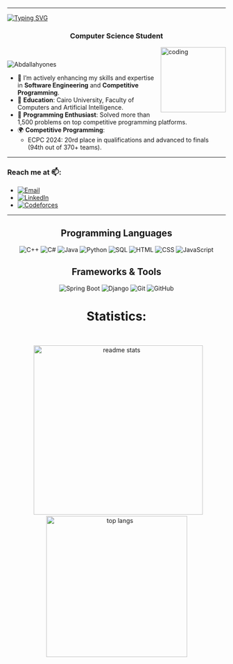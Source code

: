 <hr>

<a href="https://git.io/typing-svg"><img src="https://readme-typing-svg.demolab.com?font=Fira+Code&weight=500&size=50&pause=2000&center=true&vCenter=true&random=false&width=1200&height=80&lines=Welcome+to+Abdullah's+Github" alt="Typing SVG" /></a>

<h3 align="center">Computer Science Student</h3>
<img align="right" width="150" src="https://cdnb.artstation.com/p/assets/images/images/028/991/999/original/anna-havrylyukh-.gif?1596125112" alt="coding" /> 

<br>
<p align="left"> <img src="https://komarev.com/ghpvc/?username=Abdallahyones&label=Profile%20views&color=0e75b6&style=flat" alt="Abdallahyones" /> </p>

- 🌱 I’m actively enhancing my skills and expertise in **Software Engineering** and **Competitive Programming**.
- 🏫 **Education**: Cairo University, Faculty of Computers and Artificial Intelligence.
- 🎯 **Programming Enthusiast**: Solved more than 1,500 problems on top competitive programming platforms.
- 🌍 **Competitive Programming**: 
  - ECPC 2024: 20rd place in qualifications and advanced to finals (94th out of 370+ teams).

<hr>

<div> 
    <h3 align="left">Reach me at 📫:</h3>
    <ul>
        <li><a href="mailto:abdallhmo828@gmail.com"><img src="https://img.shields.io/badge/-Email-c14438?logo=gmail&logoColor=white" alt="Email"/></a></li>
        <li><a href="https://www.linkedin.com/in/abdullah-younes-07525329a/"><img src="https://img.shields.io/badge/-LinkedIn-0077B5?logo=linkedin&logoColor=white" alt="LinkedIn"/></a></li>
        <li><a href="https://codeforces.com/profile/B0udy"><img src="https://img.shields.io/badge/-Codeforces-1F8ACF?logo=codeforces&logoColor=white" alt="Codeforces"/></a></li>
    </ul>
</div>

<hr>


<h2 align="center">Programming Languages</h2>
<div>
    <p align="center">
        <img src="https://img.shields.io/badge/-C++-00599C?logo=c%2B%2B&logoColor=white" alt="C++" />
        <img src="https://img.shields.io/badge/-C%23-239120?logo=c-sharp&logoColor=white" alt="C#" />
        <img src="https://img.shields.io/badge/-Java-007396?logo=java&logoColor=white" alt="Java" />
        <img src="https://img.shields.io/badge/-Python-3776AB?logo=python&logoColor=white" alt="Python" />
        <img src="https://img.shields.io/badge/-SQL-4479A1?logo=sql&logoColor=white" alt="SQL" />
        <img src="https://img.shields.io/badge/-HTML-E34F26?logo=html5&logoColor=white" alt="HTML" />
        <img src="https://img.shields.io/badge/-CSS-1572B6?logo=css3&logoColor=white" alt="CSS" />
        <img src="https://img.shields.io/badge/-JavaScript-F7DF1E?logo=javascript&logoColor=black" alt="JavaScript" />
    </p>
  <h2 align="center">Frameworks & Tools</h2>
      <p align="center">
        <img src="https://img.shields.io/badge/-Spring%20Boot-6DB33F?logo=spring-boot&logoColor=white" alt="Spring Boot" />
        <img src="https://img.shields.io/badge/-Django-092E20?logo=django&logoColor=white" alt="Django" />
        <img src="https://img.shields.io/badge/-Git-F05032?logo=git&logoColor=white" alt="Git" />
        <img src="https://img.shields.io/badge/-GitHub-181717?logo=github&logoColor=white" alt="GitHub" />
    </p>
</div>
<!-- <br/> -->
<!-- <hr/> -->
<!-- <br/> -->

<h1 align="center">Statistics:</h1>
<br/>
<p align="center">&nbsp; 
<!-- <img width=390 src="https://github-readme-streak-stats-salesp07.vercel.app/?user=Abdallahyones&count_private=true&theme=react&border_radius=10" alt="streak stats"/> -->
<!-- <br/> -->
<img width=390 src="https://github-readme-stats-salesp07.vercel.app/api?username=Abdallahyones&count_private=true&show_icons=true&theme=react&rank_icon=github&border_radius=10" alt="readme stats" />
<br/>
<img width=325 align="center" src="https://github-readme-stats-salesp07.vercel.app/api/top-langs/?username=Abdallahyones&langs_count=6&layout=compact&theme=react&border_radius=10&size_weight=0.5&count_weight=0.5&exclude_repo=github-readme-stats" alt="top langs" />
</p>
